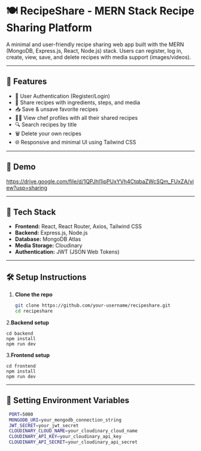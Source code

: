 # 🍽️ RecipeShare - MERN Stack Recipe Sharing Platform

A minimal and user-friendly recipe sharing web app built with the MERN (MongoDB, Express.js, React, Node.js) stack. Users can register, log in, create, view, save, and delete recipes with media support (images/videos).

---

## 🚀 Features

- 🔐 User Authentication (Register/Login)
- 🍲 Share recipes with ingredients, steps, and media
- 📥 Save & unsave favorite recipes
- 🧑‍🍳 View chef profiles with all their shared recipes
- 🔍 Search recipes by title
- 🗑️ Delete your own recipes
- 🌐 Responsive and minimal UI using Tailwind CSS

---

## 📸 Demo

https://drive.google.com/file/d/1QPJhl1ipPUxYVh4CtqbaZWcSQm_FUxZA/view?usp=sharing


---

## 🧪 Tech Stack

- **Frontend:** React, React Router, Axios, Tailwind CSS
- **Backend:** Express.js, Node.js
- **Database:** MongoDB Atlas
- **Media Storage:** Cloudinary
- **Authentication:** JWT (JSON Web Tokens)

---

## 🛠️ Setup Instructions

1. **Clone the repo**
   ```bash
   git clone https://github.com/your-username/recipeshare.git
   cd recipeshare

2.**Backend setup**
  
    cd backend
    npm install
    npm run dev

3.**Frontend setup**

    cd frontend
    npm install
    npm run dev
---

## 🔐 Setting Environment Variables

```bash
 PORT=5000 
 MONGODB_URI=your_mongodb_connection_string
 JWT_SECRET=your_jwt_secret
 CLOUDINARY_CLOUD_NAME=your_cloudinary_cloud_name
 CLOUDINARY_API_KEY=your_cloudinary_api_key
 CLOUDINARY_API_SECRET=your_cloudinary_api_secret

  


